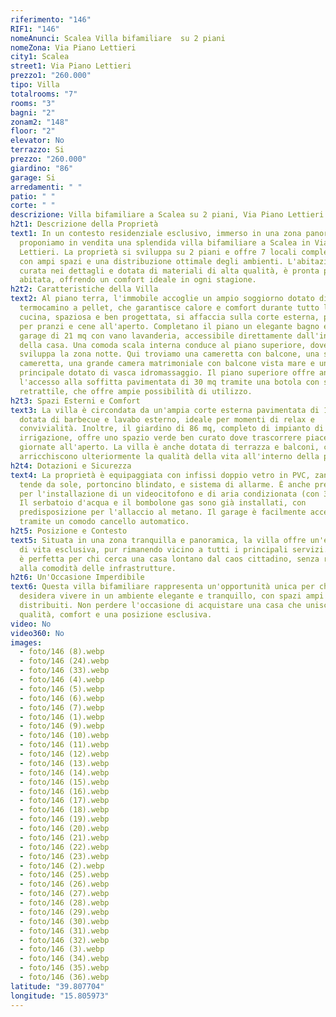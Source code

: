 ```yaml
---
riferimento: "146"
RIF1: "146"
nomeAnunci: Scalea Villa bifamiliare  su 2 piani
nomeZona: Via Piano Lettieri
city1: Scalea
street1: Via Piano Lettieri
prezzo1: "260.000"
tipo: Villa
totalrooms: "7"
rooms: "3"
bagni: "2"
zonam2: "148"
floor: "2"
elevator: No
terrazzo: Si
prezzo: "260.000"
giardino: "86"
garage: Si
arredamenti: " "
patio: " "
corte: " "
descrizione: Villa bifamiliare a Scalea su 2 piani, Via Piano Lettieri
h2t1: Descrizione della Proprietà
text1: In un contesto residenziale esclusivo, immerso in una zona panoramica,
  proponiamo in vendita una splendida villa bifamiliare a Scalea in Via Piano
  Lettieri. La proprietà si sviluppa su 2 piani e offre 7 locali complessivi,
  con ampi spazi e una distribuzione ottimale degli ambienti. L'abitazione,
  curata nei dettagli e dotata di materiali di alta qualità, è pronta per essere
  abitata, offrendo un comfort ideale in ogni stagione.
h2t2: Caratteristiche della Villa
text2: Al piano terra, l'immobile accoglie un ampio soggiorno dotato di
  termocamino a pellet, che garantisce calore e comfort durante tutto l'anno. La
  cucina, spaziosa e ben progettata, si affaccia sulla corte esterna, perfetta
  per pranzi e cene all'aperto. Completano il piano un elegante bagno e un
  garage di 21 mq con vano lavanderia, accessibile direttamente dall'interno
  della casa. Una comoda scala interna conduce al piano superiore, dove si
  sviluppa la zona notte. Qui troviamo una cameretta con balcone, una seconda
  cameretta, una grande camera matrimoniale con balcone vista mare e un bagno
  principale dotato di vasca idromassaggio. Il piano superiore offre anche
  l'accesso alla soffitta pavimentata di 30 mq tramite una botola con scala
  retrattile, che offre ampie possibilità di utilizzo.
h2t3: Spazi Esterni e Comfort
text3: La villa è circondata da un'ampia corte esterna pavimentata di 100 mq,
  dotata di barbecue e lavabo esterno, ideale per momenti di relax e
  convivialità. Inoltre, il giardino di 86 mq, completo di impianto di
  irrigazione, offre uno spazio verde ben curato dove trascorrere piacevoli
  giornate all'aperto. La villa è anche dotata di terrazza e balconi, che
  arricchiscono ulteriormente la qualità della vita all'interno della proprietà.
h2t4: Dotazioni e Sicurezza
text4: La proprietà è equipaggiata con infissi doppio vetro in PVC, zanzariere,
  tende da sole, portoncino blindato, e sistema di allarme. È anche predisposta
  per l'installazione di un videocitofono e di aria condizionata (con 3 split).
  Il serbatoio d'acqua e il bombolone gas sono già installati, con
  predisposizione per l'allaccio al metano. Il garage è facilmente accessibile
  tramite un comodo cancello automatico.
h2t5: Posizione e Contesto
text5: Situata in una zona tranquilla e panoramica, la villa offre un'esperienza
  di vita esclusiva, pur rimanendo vicino a tutti i principali servizi. La zona
  è perfetta per chi cerca una casa lontano dal caos cittadino, senza rinunciare
  alla comodità delle infrastrutture.
h2t6: Un'Occasione Imperdibile
text6: Questa villa bifamiliare rappresenta un'opportunità unica per chi
  desidera vivere in un ambiente elegante e tranquillo, con spazi ampi e ben
  distribuiti. Non perdere l'occasione di acquistare una casa che unisce
  qualità, comfort e una posizione esclusiva.
video: No
video360: No
images:
  - foto/146 (8).webp
  - foto/146 (24).webp
  - foto/146 (33).webp
  - foto/146 (4).webp
  - foto/146 (5).webp
  - foto/146 (6).webp
  - foto/146 (7).webp
  - foto/146 (1).webp
  - foto/146 (9).webp
  - foto/146 (10).webp
  - foto/146 (11).webp
  - foto/146 (12).webp
  - foto/146 (13).webp
  - foto/146 (14).webp
  - foto/146 (15).webp
  - foto/146 (16).webp
  - foto/146 (17).webp
  - foto/146 (18).webp
  - foto/146 (19).webp
  - foto/146 (20).webp
  - foto/146 (21).webp
  - foto/146 (22).webp
  - foto/146 (23).webp
  - foto/146 (2).webp
  - foto/146 (25).webp
  - foto/146 (26).webp
  - foto/146 (27).webp
  - foto/146 (28).webp
  - foto/146 (29).webp
  - foto/146 (30).webp
  - foto/146 (31).webp
  - foto/146 (32).webp
  - foto/146 (3).webp
  - foto/146 (34).webp
  - foto/146 (35).webp
  - foto/146 (36).webp
latitude: "39.807704"
longitude: "15.805973"
---
```

